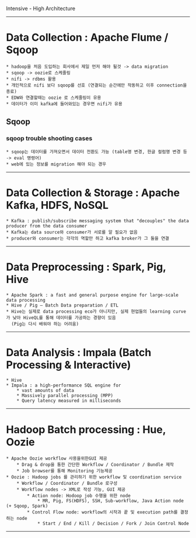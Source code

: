 Intensive - High Architecture

---------------------------------------
# Data Collection : Apache Flume / Sqoop

	* hadoop을 처음 도입하는 회사에서 제일 먼저 해야 될것 -> data migration
	* sqoop -> oozie로 스케줄링
	* nifi -> rdbms 활용
	* 개인적으로 nifi 보다 sqoop를 선호 (연결되는 순간에만 작동하고 이후 connection을 종료)
	* EDW와 연결할때는 oozie 로 스케줄링이 유용
	* 데이터가 이미 kafka에 들어와있는 경우면 nifi가 유용

## Sqoop

### sqoop trouble shooting cases
	* sqoop는 데이터를 가져오면서 데이터 전환도 가능 (table명 변경, 한글 컬럼명 변경 등 -> eval 명령어)
	* web에 있는 정보를 migration 해야 되는 경우

---------------------------------------

# Data Collection & Storage : Apache Kafka, HDFS, NoSQL
	* Kafka : publish/subscribe messaging system that "decouples" the data producer from the data consumer
	* Kafka는 data source와 consumer가 서로를 알 필요가 없음
	* producer와 consumer는 각각의 역할만 하고 kafka broker가 그 둘을 연결

---------------------------------------

# Data Preprocessing : Spark, Pig, Hive
	* Apache Spark : a fast and general purpose engine for large-scale data processing
	* Hive / Pig ‒ Batch Data preparation / ETL
	* Hive는 실제로 data processing eco가 아니지만, 실제 현업들의 learning curve가 낮아 HiveQL를 통해 데이터를 가공하는 경향이 있음
	  (Pig는 다시 배워야 하는 어려움)

---------------------------------------

# Data Analysis : Impala (Batch Processing & Interactive)
	* Hive
	* Impala : a high-performance SQL engine for
		* vast amounts of data
		* Massively parallel processing (MPP)
		* Query latency measured in milliseconds

---------------------------------------

# Hadoop Batch processing : Hue, Oozie
	* Apache Oozie workflow 사용을위한GUI 제공
		* Drag & drop을 통한 간단한 Workflow / Coordinator / Bundle 제작
		* Job browser를 통해 Monitoring 기능제공
	* Oozie : Hadoop jobs 를 관리하기 위한 workflow 및 coordination service
		* Workflow / Coordinator / Bundle 로구성
		* Workflow nodes -> XML로 작성 가능, GUI 제공
			* Action node: Hodoop job 수행을 위한 node
				* MR, Pig, FS(HDFS), SSH, Sub-workflow, Java Action node (+ Sqoop, Spark)
			* Control Flow node: workflow의 시작과 끝 및 execution path를 결정하는 node
				* Start / End / Kill / Decision / Fork / Join Control Node

---------------------------------------















